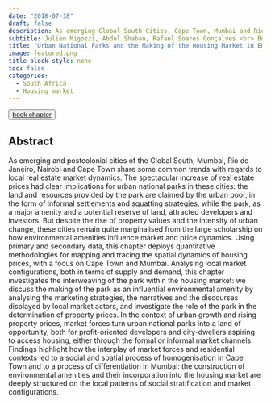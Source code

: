 ```yaml
---
date: "2018-07-18"
draft: false
description: As emerging Global South Cities, Cape Town, Mumbai and Rio de Janeiro have experienced the a spectacular increase of housing prices, turning land around urban national parks into places of exclusiveness and opportunities. This chapter is the outcome of my participation in the research project "Urban National Parks in Emerging Countries" led by Professor Frédéric Landy (University of Paris Nanterre). 
subtitle: Julien Migozzi, Abdul Shaban, Rafael Soares Gonçalves <br> Book chapter
title: "Urban National Parks and the Making of the Housing Market in Emerging Cities: Places of Exclusiveness, Land of Opportunities"
image: featured.png
title-block-style: none
toc: false
categories: 
  - South Africa
  - Housing market
---
```


<button type="button" class="btn btn-outline-success"><a href="https://doi.org/10.1080/10511482.2019.1684335">book chapter</a></button>



## Abstract

As emerging and postcolonial cities of the Global South, Mumbai, Rio de Janeiro, Nairobi and Cape Town share some common trends with regards to local real estate market dynamics. The spectacular increase of real estate prices had clear implications for urban national parks in these cities: the land and resources provided by the park are claimed by the urban poor, in the form of informal settlements and squatting strategies, while the park, as a major amenity and a potential reserve of land, attracted developers and investors. But despite the rise of property values and the intensity of urban change, these cities remain quite marginalised from the large scholarship on how environmental amenities influence market and price dynamics. Using primary and secondary data, this chapter deploys quantitative methodologies for mapping and tracing the spatial dynamics of housing prices, with a focus on Cape Town and Mumbai. Analysing local market configurations, both in terms of supply and demand, this chapter investigates the interweaving of the park within the housing market: we discuss the making of the park as an influential environmental amenity by analysing the marketing strategies, the narratives and the discourses displayed by local market actors, and investigate the role of the park in the determination of property prices. In the context of urban growth and rising property prices, market forces turn urban national parks into a land of opportunity, both for profit-oriented developers and city-dwellers aspiring to access housing, either through the formal or informal market channels. Findings highlight how the interplay of market forces and residential contexts led to a social and spatial process of homogenisation in Cape Town and to a process of differentiation in Mumbai: the construction of environmental amenities and their incorporation into the housing market are deeply structured on the local patterns of social stratification and market configurations.


